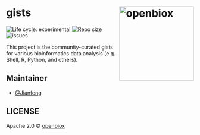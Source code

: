 # gists  <img src="https://raw.githubusercontent.com/openbiox/gists/master/static/img/logo-long.png" align="right" alt="openbiox" width="200"/>

<img src="https://img.shields.io/badge/lifecycle-experimental-orange.svg" alt="Life cycle: experimental"> <img src="https://img.shields.io/github/repo-size/openbiox/openbiox.svg" alt="Repo size"/> <img src="https://img.shields.io/github/issues/openbiox/openbiox.svg" alt="issues"/>

This project is the community-curated gists for various bioinformatics data analysis (e.g. Shell, R, Python, and others).

## Maintainer

- [@Jianfeng](https://github.com/Miachol)

## LICENSE

Apache 2.0 © [openbiox](https://github.com/openbiox)


